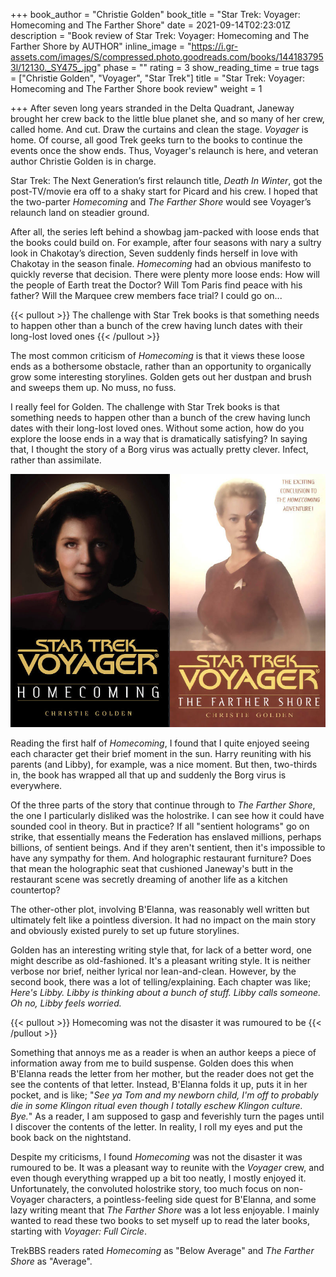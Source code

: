 +++
book_author = "Christie Golden"
book_title = "Star Trek: Voyager: Homecoming and The Farther Shore"
date = 2021-09-14T02:23:01Z
description = "Book review of Star Trek: Voyager: Homecoming and The Farther Shore by AUTHOR"
inline_image = "https://i.gr-assets.com/images/S/compressed.photo.goodreads.com/books/1441837953l/12130._SY475_.jpg"
phase = ""
rating = 3
show_reading_time = true
tags = ["Christie Golden", "Voyager", "Star Trek"]
title = "Star Trek: Voyager: Homecoming and The Farther Shore book review"
weight = 1

+++
After seven long years stranded in the Delta Quadrant, Janeway brought her crew back to the little blue planet she, and so many of her crew, called home. And cut. Draw the curtains and clean the stage. _Voyager_ is home. Of course, all good Trek geeks turn to the books to continue the events once the show ends. Thus, Voyager's relaunch is here, and veteran author Christie Golden is in charge.

<!--more-->

Star Trek: The Next Generation’s first relaunch title, _Death In Winter_, got the post-TV/movie era off to a shaky start for Picard and his crew. I hoped that the two-parter _Homecoming_ and _The Farther Shore_ would see Voyager’s relaunch land on steadier ground.

After all, the series left behind a showbag jam-packed with loose ends that the books could build on. For example, after four seasons with nary a sultry look in Chakotay’s direction, Seven suddenly finds herself in love with Chakotay in the season finale. _Homecoming_ had an obvious manifesto to quickly reverse that decision. There were plenty more loose ends: How will the people of Earth treat the Doctor? Will Tom Paris find peace with his father? Will the Marquee crew members face trial? I could go on...

{{< pullout >}} The challenge with Star Trek books is that something needs to happen other than a bunch of the crew having lunch dates with their long-lost loved ones {{< /pullout >}}

The most common criticism of _Homecoming_ is that it views these loose ends as a bothersome obstacle, rather than an opportunity to organically grow some interesting storylines. Golden gets out her dustpan and brush and sweeps them up. No muss, no fuss.

I really feel for Golden. The challenge with Star Trek books is that something needs to happen other than a bunch of the crew having lunch dates with their long-lost loved ones. Without some action, how do you explore the loose ends in a way that is dramatically satisfying? In saying that, I thought the story of a Borg virus was actually pretty clever. Infect, rather than assimilate.

![](/uploads/book_review_star_trek_voyager_homecoming_farther_shore.png)

Reading the first half of _Homecoming_, I found that I quite enjoyed seeing each character get their brief moment in the sun. Harry reuniting with his parents (and Libby), for example, was a nice moment. But then, two-thirds in, the book has wrapped all that up and suddenly the Borg virus is everywhere.

Of the three parts of the story that continue through to _The Farther Shore_, the one I particularly disliked was the holostrike. I can see how it could have sounded cool in theory. But in practice? If all "sentient holograms" go on strike, that essentially means the Federation has enslaved millions, perhaps billions, of sentient beings. And if they aren't sentient, then it's impossible to have any sympathy for them. And holographic restaurant furniture? Does that mean the holographic seat that cushioned Janeway's butt in the restaurant scene was secretly dreaming of another life as a kitchen countertop?

The other-other plot, involving B'Elanna, was reasonably well written but ultimately felt like a pointless diversion. It had no impact on the main story and obviously existed purely to set up future storylines.

Golden has an interesting writing style that, for lack of a better word, one might describe as old-fashioned. It's a pleasant writing style. It is neither verbose nor brief, neither lyrical nor lean-and-clean. However, by the second book, there was a lot of telling/explaining. Each chapter was like; _Here's Libby. Libby is thinking about a bunch of stuff. Libby calls someone. Oh no, Libby feels worried._

{{< pullout >}} Homecoming was not the disaster it was rumoured to be {{< /pullout >}}

Something that annoys me as a reader is when an author keeps a piece of information away from me to build suspense. Golden does this when B'Elanna reads the letter from her mother, but the reader does not get the see the contents of that letter. Instead, B'Elanna folds it up, puts it in her pocket, and is like; "_See ya Tom and my newborn child, I'm off to probably die in some Klingon ritual even though I totally eschew Klingon culture. Bye._" As a reader, I am supposed to gasp and feverishly turn the pages until I discover the contents of the letter. In reality, I roll my eyes and put the book back on the nightstand.

Despite my criticisms, I found _Homecoming_ was not the disaster it was rumoured to be. It was a pleasant way to reunite with the _Voyager_ crew, and even though everything wrapped up a bit too neatly, I mostly enjoyed it. Unfortunately, the convoluted holostrike story, too much focus on non-Voyager characters, a pointless-feeling side quest for B'Elanna, and some lazy writing meant that _The Farther Shore_ was a lot less enjoyable. I mainly wanted to read these two books to set myself up to read the later books, starting with _Voyager: Full Circle_.

TrekBBS readers rated _Homecoming_ as "Below Average" and _The Farther Shore_ as "Average".
